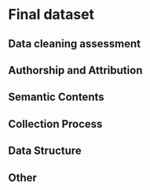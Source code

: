 # Final dataset

## Data cleaning assessment

## Authorship and Attribution

## Semantic Contents

## Collection Process

## Data Structure

## Other
